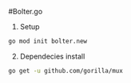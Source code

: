 #Bolter.go

1) Setup 
```bash
go mod init bolter.new
```

2) Dependecies install
```bash
go get -u github.com/gorilla/mux
```

